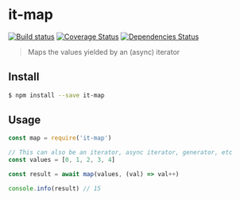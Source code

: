 
# it-map

[![Build status](https://github.com/achingbrain/it/actions/workflows/test.yml/badge.svg?branch=master)](https://github.com/achingbrain/it/actions/workflows/test.yml) [![Coverage Status](https://coveralls.io/repos/github/achingbrain/it/badge.svg?branch=master)](https://coveralls.io/github/achingbrain/it?branch=master) [![Dependencies Status](https://david-dm.org/achingbrain/it/status.svg?path=packages/it-map)](https://david-dm.org/achingbrain/it?path=packages/it-map)

> Maps the values yielded by an (async) iterator

## Install

```sh
$ npm install --save it-map
```

## Usage

```javascript
const map = require('it-map')

// This can also be an iterator, async iterator, generator, etc
const values = [0, 1, 2, 3, 4]

const result = await map(values, (val) => val++)

console.info(result) // 15
```
